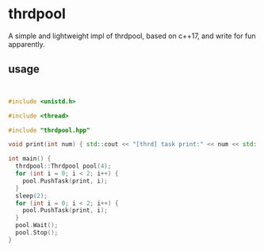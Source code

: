 # thrdpool
A simple and lightweight impl of thrdpool, based on c++17, and write for fun apparently.

## usage 

```cpp


#include <unistd.h>

#include <thread>

#include "thrdpool.hpp"

void print(int num) { std::cout << "[thrd] task print:" << num << std::endl; }

int main() {
  thrdpool::Thrdpool pool(4);
  for (int i = 0; i < 2; i++) {
    pool.PushTask(print, i);
  }
  sleep(2);
  for (int i = 0; i < 2; i++) {
    pool.PushTask(print, i);
  }
  pool.Wait();
  pool.Stop();
}
```
